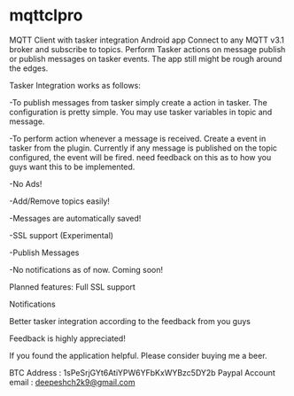 # mqttclpro
MQTT Client with tasker integration Android app
Connect to any MQTT v3.1 broker and subscribe to topics. Perform Tasker actions on message publish or publish messages on tasker events. The app still might be rough around the edges. 

Tasker Integration works as follows:

-To publish messages from tasker simply create a action in tasker. The configuration is pretty simple. You may use tasker variables in topic and message.

-To perform action whenever a message is received. Create a event in tasker from the plugin. Currently if any message is published on the topic configured, the event will be fired. need feedback on this as to how you guys want this to be implemented.

-No Ads!

-Add/Remove topics easily!

-Messages are automatically saved!

-SSL support (Experimental)

-Publish Messages

-No notifications as of now. Coming soon!

Planned features:
Full SSL support

Notifications

Better tasker integration according to the feedback from you guys


Feedback is highly appreciated!

If you found the application helpful. Please consider buying me a beer.

BTC Address : 1sPeSrjGYt6AtiYPW6YFbKxWYBzc5DY2b
Paypal Account email : deepeshch2k9@gmail.com
